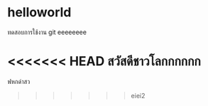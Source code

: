 # helloworld
ทดสอบการใช้งาน git
eeeeeeee

<<<<<<< HEAD
สวัสดีชาวโลกกกกกก
=======
ฟหกด่าสว
>>>>>>> eiei2
